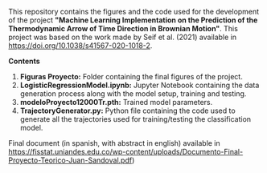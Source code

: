 This repository contains the figures and the code used for the development of the project <b>"Machine Learning Implementation on the Prediction of the Thermodynamic Arrow of Time Direction in Brownian Motion"</b>. This project was based on the work made by Seif et al. (2021) available in https://doi.org/10.1038/s41567-020-1018-2.

<b>Contents</b>
<ol>
<li> <b>Figuras Proyecto:</b> Folder containing the final figures of the project.</li>
<li> <b>LogisticRegressionModel.ipynb:</b> Jupyter Notebook containing the data generation process along with the model setup, training and testing. </li>
<li> <b>modeloProyecto12000Tr.pth:</b> Trained model parameters. </li>
<li> <b>TrajectoryGenerator.py:</b> Python file containing the code used to generate all the trajectories used for training/testing the classification model. </li>
</ol>

Final document (in spanish, with abstract in english) available in https://fisstat.uniandes.edu.co/wp-content/uploads/Documento-Final-Proyecto-Teorico-Juan-Sandoval.pdf)
